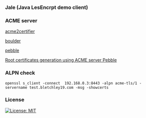 ### Jale (Java LesEncrpt demo client)


### ACME server

[acme2certifier](https://github.com/grindsa/acme2certifier)

[boulder](https://github.com/letsencrypt/boulder)

[pebble](https://github.com/letsencrypt/pebble)

[Root certificates generation using ACME server Pebble](https://blog.xoxzo.com/2020/11/18/root-certificates-generation-using-acme-server-pebble/)

### ALPN check
```
openssl s_client -connect  192.168.0.3:8443 -alpn acme-tls/1 -servername test.bletchley19.com -msg -showcerts
```

### License
[![License: MIT](https://img.shields.io/badge/License-MIT-yellow.svg)](https://opensource.org/licenses/MIT)